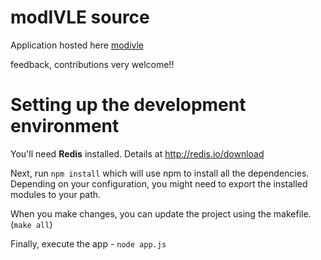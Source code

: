 # modIVLE source

Application hosted here [modivle](http://modivle.yrmichael.com)

feedback, contributions very welcome!!

# Setting up the development environment

You'll need **Redis** installed. Details at http://redis.io/download

Next, run ```npm install``` which will use npm to install all the dependencies.
Depending on your configuration, you might need to export the installed modules to your path.

When you make changes, you can update the project using the makefile. (```make all```)

Finally, execute the app - ```node app.js```